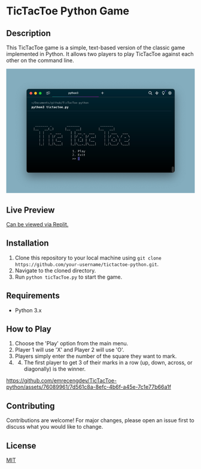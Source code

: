 # TicTacToe Python Game

## Description
This TicTacToe game is a simple, text-based version of the classic game implemented in Python. It allows two players to play TicTacToe against each other on the command line.

![Main Screen](main-screen.png)

## Live Preview

[Can be viewed via Replit.](https://replit.com/@emreceng/TicTacToe-python?v=1)

## Installation
1. Clone this repository to your local machine using `git clone https://github.com/your-username/tictactoe-python.git`.
2. Navigate to the cloned directory.
3. Run `python ticTacToe.py` to start the game.

## Requirements
- Python 3.x

## How to Play
1. Choose the 'Play' option from the main menu.
2. Player 1 will use 'X' and Player 2 will use 'O'.
3. Players simply enter the number of the square they want to mark.
4. 4. The first player to get 3 of their marks in a row (up, down, across, or diagonally) is the winner.

   
https://github.com/emrecengdev/TicTacToe-python/assets/76089961/7d561c8a-8efc-4b6f-a45e-7c1e77b66a1f

## Contributing
Contributions are welcome! For major changes, please open an issue first to discuss what you would like to change.

## License
[MIT](https://choosealicense.com/licenses/mit/)



